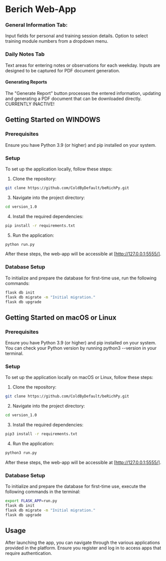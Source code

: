


# Berich Web-App

### General Information Tab:
Input fields for personal and training session details.
Option to select training module numbers from a dropdown menu.

### Daily Notes Tab
Text areas for entering notes or observations for each weekday.
Inputs are designed to be captured for PDF document generation.

#### Generating Reports
The "Generate Report" button processes the entered information, updating and generating a PDF document that can be downloaded directly. CURRENTLY INACTIVE!

## Getting Started on WINDOWS 

### Prerequisites

Ensure you have Python 3.9 (or higher) and pip installed on your system.

### Setup

To set up the application locally, follow these steps:

1. Clone the repository:
```bash
git clone https://github.com/ColdByDefault/beRichPy.git
```
3. Navigate into the project directory:
```bash
cd version_1.0
```
4. Install the required dependencies:
```bash
pip install -r requirements.txt
```
5. Run the application:
```bash
python run.py
```

After these steps, the web-app will be accessible at [http://127.0.0.1:5555/].

### Database Setup

To initialize and prepare the database for first-time use, run the following commands:

```bash
flask db init
flask db migrate -m "Initial migration."
flask db upgrade
```


## Getting Started on macOS or Linux

### Prerequisites
Ensure you have Python 3.9 (or higher) and pip installed on your system. 
You can check your Python version by running python3 --version in your terminal.

### Setup

To set up the application locally on macOS or Linux, follow these steps:
1. Clone the repository:
```bash
git clone https://github.com/ColdByDefault/beRichPy.git
```
2. Navigate into the project directory:
```bash
cd version_1.0
```
3. Install the required dependencies:
```bash
pip3 install -r requirements.txt
```
4. Run the application:
```bash
python3 run.py
```
After these steps, the web-app will be accessible at [http://127.0.0.1:5555/].

### Database Setup

To initialize and prepare the database for first-time use, execute the following commands in the terminal:
```bash
export FLASK_APP=run.py
flask db init
flask db migrate -m "Initial migration."
flask db upgrade
```

## Usage

After launching the app, you can navigate through the various applications provided in the platform. Ensure you register and log in to access apps that require authentication.




